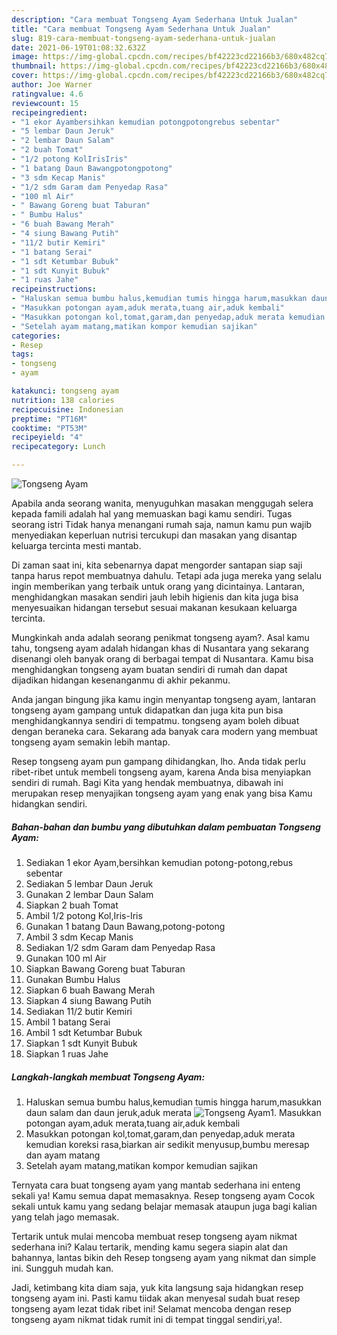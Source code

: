 ```yaml
---
description: "Cara membuat Tongseng Ayam Sederhana Untuk Jualan"
title: "Cara membuat Tongseng Ayam Sederhana Untuk Jualan"
slug: 819-cara-membuat-tongseng-ayam-sederhana-untuk-jualan
date: 2021-06-19T01:08:32.632Z
image: https://img-global.cpcdn.com/recipes/bf42223cd22166b3/680x482cq70/tongseng-ayam-foto-resep-utama.jpg
thumbnail: https://img-global.cpcdn.com/recipes/bf42223cd22166b3/680x482cq70/tongseng-ayam-foto-resep-utama.jpg
cover: https://img-global.cpcdn.com/recipes/bf42223cd22166b3/680x482cq70/tongseng-ayam-foto-resep-utama.jpg
author: Joe Warner
ratingvalue: 4.6
reviewcount: 15
recipeingredient:
- "1 ekor Ayambersihkan kemudian potongpotongrebus sebentar"
- "5 lembar Daun Jeruk"
- "2 lembar Daun Salam"
- "2 buah Tomat"
- "1/2 potong KolIrisIris"
- "1 batang Daun Bawangpotongpotong"
- "3 sdm Kecap Manis"
- "1/2 sdm Garam dam Penyedap Rasa"
- "100 ml Air"
- " Bawang Goreng buat Taburan"
- " Bumbu Halus"
- "6 buah Bawang Merah"
- "4 siung Bawang Putih"
- "11/2 butir Kemiri"
- "1 batang Serai"
- "1 sdt Ketumbar Bubuk"
- "1 sdt Kunyit Bubuk"
- "1 ruas Jahe"
recipeinstructions:
- "Haluskan semua bumbu halus,kemudian tumis hingga harum,masukkan daun salam dan daun jeruk,aduk merata"
- "Masukkan potongan ayam,aduk merata,tuang air,aduk kembali"
- "Masukkan potongan kol,tomat,garam,dan penyedap,aduk merata kemudian koreksi rasa,biarkan air sedikit menyusup,bumbu meresap dan ayam matang"
- "Setelah ayam matang,matikan kompor kemudian sajikan"
categories:
- Resep
tags:
- tongseng
- ayam

katakunci: tongseng ayam 
nutrition: 138 calories
recipecuisine: Indonesian
preptime: "PT16M"
cooktime: "PT53M"
recipeyield: "4"
recipecategory: Lunch

---
```



![Tongseng Ayam](https://img-global.cpcdn.com/recipes/bf42223cd22166b3/680x482cq70/tongseng-ayam-foto-resep-utama.jpg)

Apabila anda seorang wanita, menyuguhkan masakan menggugah selera kepada famili adalah hal yang memuaskan bagi kamu sendiri. Tugas seorang istri Tidak hanya menangani rumah saja, namun kamu pun wajib menyediakan keperluan nutrisi tercukupi dan masakan yang disantap keluarga tercinta mesti mantab.

Di zaman  saat ini, kita sebenarnya dapat mengorder santapan siap saji tanpa harus repot membuatnya dahulu. Tetapi ada juga mereka yang selalu ingin memberikan yang terbaik untuk orang yang dicintainya. Lantaran, menghidangkan masakan sendiri jauh lebih higienis dan kita juga bisa menyesuaikan hidangan tersebut sesuai makanan kesukaan keluarga tercinta. 



Mungkinkah anda adalah seorang penikmat tongseng ayam?. Asal kamu tahu, tongseng ayam adalah hidangan khas di Nusantara yang sekarang disenangi oleh banyak orang di berbagai tempat di Nusantara. Kamu bisa menghidangkan tongseng ayam buatan sendiri di rumah dan dapat dijadikan hidangan kesenanganmu di akhir pekanmu.

Anda jangan bingung jika kamu ingin menyantap tongseng ayam, lantaran tongseng ayam gampang untuk didapatkan dan juga kita pun bisa menghidangkannya sendiri di tempatmu. tongseng ayam boleh dibuat dengan beraneka cara. Sekarang ada banyak cara modern yang membuat tongseng ayam semakin lebih mantap.

Resep tongseng ayam pun gampang dihidangkan, lho. Anda tidak perlu ribet-ribet untuk membeli tongseng ayam, karena Anda bisa menyiapkan sendiri di rumah. Bagi Kita yang hendak membuatnya, dibawah ini merupakan resep menyajikan tongseng ayam yang enak yang bisa Kamu hidangkan sendiri.

<!--inarticleads1-->

##### Bahan-bahan dan bumbu yang dibutuhkan dalam pembuatan Tongseng Ayam:

1. Sediakan 1 ekor Ayam,bersihkan kemudian potong-potong,rebus sebentar
1. Sediakan 5 lembar Daun Jeruk
1. Gunakan 2 lembar Daun Salam
1. Siapkan 2 buah Tomat
1. Ambil 1/2 potong Kol,Iris-Iris
1. Gunakan 1 batang Daun Bawang,potong-potong
1. Ambil 3 sdm Kecap Manis
1. Sediakan 1/2 sdm Garam dam Penyedap Rasa
1. Gunakan 100 ml Air
1. Siapkan  Bawang Goreng buat Taburan
1. Gunakan  Bumbu Halus
1. Siapkan 6 buah Bawang Merah
1. Siapkan 4 siung Bawang Putih
1. Sediakan 11/2 butir Kemiri
1. Ambil 1 batang Serai
1. Ambil 1 sdt Ketumbar Bubuk
1. Siapkan 1 sdt Kunyit Bubuk
1. Siapkan 1 ruas Jahe




<!--inarticleads2-->

##### Langkah-langkah membuat Tongseng Ayam:

1. Haluskan semua bumbu halus,kemudian tumis hingga harum,masukkan daun salam dan daun jeruk,aduk merata
<img src="https://img-global.cpcdn.com/steps/b5a4f2de670f516b/160x128cq70/tongseng-ayam-langkah-memasak-1-foto.jpg" alt="Tongseng Ayam">1. Masukkan potongan ayam,aduk merata,tuang air,aduk kembali
1. Masukkan potongan kol,tomat,garam,dan penyedap,aduk merata kemudian koreksi rasa,biarkan air sedikit menyusup,bumbu meresap dan ayam matang
1. Setelah ayam matang,matikan kompor kemudian sajikan




Ternyata cara buat tongseng ayam yang mantab sederhana ini enteng sekali ya! Kamu semua dapat memasaknya. Resep tongseng ayam Cocok sekali untuk kamu yang sedang belajar memasak ataupun juga bagi kalian yang telah jago memasak.

Tertarik untuk mulai mencoba membuat resep tongseng ayam nikmat sederhana ini? Kalau tertarik, mending kamu segera siapin alat dan bahannya, lantas bikin deh Resep tongseng ayam yang nikmat dan simple ini. Sungguh mudah kan. 

Jadi, ketimbang kita diam saja, yuk kita langsung saja hidangkan resep tongseng ayam ini. Pasti kamu tiidak akan menyesal sudah buat resep tongseng ayam lezat tidak ribet ini! Selamat mencoba dengan resep tongseng ayam nikmat tidak rumit ini di tempat tinggal sendiri,ya!.

